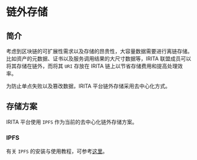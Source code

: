 <!--
order: 1
-->

# 链外存储

## 简介

考虑到区块链的可扩展性需求以及存储的昂贵性，大容量数据需要进行离链存储。比如资产的元数据、证书以及服务调用结果的大尺寸数据等，IRITA 联盟成员可以将其存储在链外，而将其 `URI` 存放在 IRITA 链上以节省存储费用和提高处理效率。

为防止单点失败以及篡改数据，IRITA 平台链外存储采用去中心化方式。

## 存储方案

IRITA 平台使用 `IPFS` 作为当前的去中心化链外存储方案。

### IPFS

有关 `IPFS` 的安装与使用教程，可参考[这里](https://docs.ipfs.io/)。
